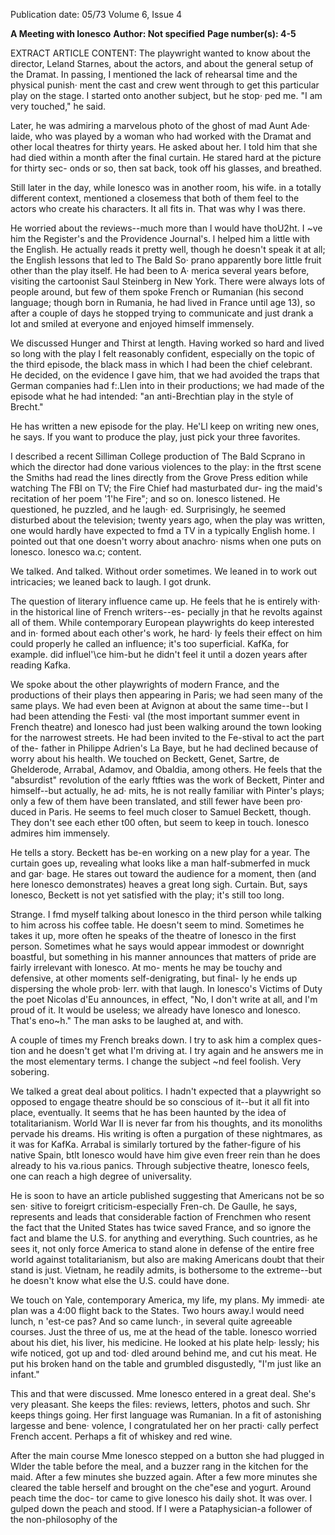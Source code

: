 Publication date: 05/73
Volume 6, Issue 4

**A Meeting with Ionesco**
**Author: Not specified**
**Page number(s): 4-5**

EXTRACT ARTICLE CONTENT:
The playwright wanted to know about 
the director, Leland Starnes, about the 
actors, and about the general setup of the 
Dramat. In passing, I mentioned the lack 
of rehearsal time and the physical punish· 
ment the cast and crew went through to 
get this particular play on the stage. I 
started onto another subject, but he stop· 
ped me. 
"I am very touched," he said. 

Later, he was admiring a marvelous 
photo of the ghost of mad Aunt Ade· 
laide, who was played by a woman who 
had worked with the Dramat and other 
local theatres for thirty years. He asked 
about her. I told him that she had died 
within a month after the final curtain. He 
stared hard at the picture for thirty sec-
onds or so, then sat back, took off his 
glasses, and breathed. 

Still later in the day, while Ionesco 
was in another room, his wife. in a totally 
different context, mentioned a closemess 
that both of them feel to the actors who 
create his characters. It all fits in. That 
was why I was there. 

He worried about the reviews--much 
more than l would have thoU2ht. I ~ve 
him the Register's and the Providence 
Journal's. l helped him a little with the 
English. He actually reads it pretty well, 
though he doesn't speak it at all; the 
English lessons that led to The Bald So· 
prano apparently bore little fruit other 
than the play itself. He had been to A· 
merica several years before, visiting the 
cartoonist Saul Steinberg in New York. 
There were always lots of people around, 
but few of them spoke French or 
Rumanian (his second language; though 
born in Rumania, he had lived in France 
until age 13), so after a couple of days he 
stopped trying to communicate and just 
drank a lot and smiled at everyone and 
enjoyed himself immensely. 

We discussed Hunger and Thirst at 
length. Having worked so hard and lived 
so long with the play I felt reasonably 
confident, especially on the topic of the 
third episode, the black mass in which I 
had been the chief celebrant. He decided, 
on the evidence I gave him, that we had 
avoided the traps that German companies 
had f:.Llen into in their productions; we 
had made of the episode what he had 
intended: "an anti-Brechtian play in the 
style of Brecht." 

He has written a new episode for the 
play. He'Ll keep on writing new ones, he 
says. If you want to produce the play, just 
pick your three favorites. 

I described a recent Silliman College 
production of The Bald Scprano in which 
the director had done various violences to 
the play: in the ftrst scene the Smiths had 
read the lines directly from the Grove 
Press edition while watching The FBI on 
TV; the Fire Chief had masturbated dur-
ing the maid's recitation of her poem 
'1'he Fire"; and so on. lonesco listened. 
He questioned, he puzzled, and he laugh· 
ed. Surprisingly, he seemed disturbed 
about the television; twenty years ago, 
when the play was written, one would 
hardly have expected to fmd a TV in a 
typically English home. l pointed out 
that one doesn't worry about anachro· 
nisms when one puts on lonesco. lonesco 
wa.c; content. 

We talked. And talked. Without order 
sometimes. We leaned in to work out 
intricacies; we leaned back to laugh. I got 
drunk. 

The question of literary influence 
came up. He feels that he is entirely with· 
in the historical line of French writers--es-
pecially jn that he revolts against all of 
them. While contemporary European 
playwrights do keep interested and in· 
formed about each other's work, he hard· 
ly feels their effect on him could properly 
he called an influence; it's too superficial. 
KafKa, for example. did influel'\ce 
him-but he didn't feel it until a dozen 
years after reading Kafka. 

We spoke about the other playwrights 
of modern France, and the productions 
of their plays then appearing in Paris; we 
had seen many of the same plays. We had 
even been at Avignon at about the same 
time--but I had been attending the Festi· 
val (the most important summer event in 
French theatre) and Ionesco had just 
been walking around the town looking 
for the narrowest streets. He had been 
invited to the Fe-stival to act the part of 
the- father in Philippe Adrien's La Baye, 
but he had declined because of worry 
about his health. We touched on Beckett, 
Genet, Sartre, de Ghelderode, Arrabal, 
Adamov, and Obaldia, among others. He 
feels that the "absurdist" revolution of 
the early ftfties was the work of Beckett, 
Pinter and himself--but actually, he ad· 
mits, he is not really familiar with Pinter's 
plays; only a few of them have been 
translated, and still fewer have been pro· 
duced in Paris. He seems to feel much 
closer to Samuel Beckett, though. They 
don't see each ether t00 often, but seem 
to keep in touch. Ionesco admires him 
immensely. 

He tells a story. Beckett has be-en 
working on a new play for a year. The 
curtain goes up, revealing what looks like 
a man half-submerfed in muck and gar· 
bage. He stares out toward the audience 
for a moment, then (and here lonesco 
demonstrates) heaves a great long sigh. 
Curtain. But, says Ionesco, Beckett is not 
yet satisfied with the play; it's still too 
long. 

Strange. I fmd myself talking about 
Ionesco in the third person while talking 
to him across his coffee table. He doesn't 
seem to mind. Sometimes he takes it up, 
more often he speaks of the theatre of 
Ionesco in the first person. Sometimes 
what he says would appear immodest or 
downright boastful, but something in his 
manner announces that matters of pride 
are fairly irrelevant with lonesco. At mo-
ments he may be touchy and defensive, at 
other moments self-denigrating, but final-
ly he ends up dispersing the whole prob· 
lerr. with that laugh. In lonesco's Victims 
of Duty the poet Nicolas d'Eu announces, 
in effect, "No, I don't write at all, and 
I'm proud of it. It would be useless; we 
already have lonesco and lonesco. That's 
eno~h." The man asks to be laughed at, 
and with. 

A couple of times my French breaks 
down. I try to ask him a complex ques-
tion and he doesn't get what I'm driving 
at. I try again and he answers me in the 
most elementary terms. I change the 
subject ~nd feel foolish. Very sobering. 

We talked a great deal about politics. I 
hadn't expected that a playwright so 
opposed to engage theatre should be so 
conscious of it--but it all fit into place, 
eventually. It seems that he has been 
haunted by the idea of totalitarianism. 
World War II is never far from his 
thoughts, and its monoliths pervade his 
dreams. His writing is often a purgation 
of these nightmares, as it was for KafKa. 
Arrabal is similarly tortured by the 
father-figure of his native Spain, btlt 
Ionesco would have him give even freer 
rein than he does already to his va.rious 
panics. Through subjective theatre, 
lonesco feels, one can reach a high degree 
of universality. 

He is soon to have an article published 
suggesting that Americans not be so sen· 
sitive to foreigrt criticism-especially 
Fren-ch. De Gaulle, he says, represents 
and leads that considerable faction of 
Frenchmen who resent the fact that the 
United States has twice saved France, and 
so ignore the fact and blame the U.S. for 
anything and everything. Such countries, 
as he sees it, not only force America to 
stand alone in defense of the entire free 
world against totalitarianism, but also are 
making Americans doubt that their stand 
is just. Vietnam, he readily admits, is 
bothersome to the extreme--but he 
doesn't know what else the U.S. could 
have done. 

We touch on Yale, contemporary 
America, my life, my plans. My immedi· 
ate plan was a 4:00 flight back to the 
States. Two hours away.l would need 
lunch, n 'est-ce pas? And so came lunch·, 
in several quite agreeable courses. Just the 
three of us, me at the head of the table. 
Ionesco worried about his diet, his liver, 
his medicine. He looked at his plate help· 
lessly; his wife noticed, got up and tod· 
dled around behind me, and cut his meat. 
He put his broken hand on the table and 
grumbled disgustedly, "I'm just like an 
infant." 

This and that were discussed. Mme 
Ionesco entered in a great deal. She's very 
pleasant. She keeps the files: reviews, 
letters, photos and such. Shr keeps things 
going. Her first language was Rumanian. 
In a fit of astonishing largesse and bene· 
volence, I congratulated her on her practi· 
cally perfect French accent. Perhaps a fit 
of whiskey and red wine. 

After the main course Mme lonesco 
stepped on a button she had plugged in 
Wlder the table before the meal, and a 
buzzer rang in the kitchen for the maid. 
After a few minutes she buzzed again. 
After a few more minutes she cleared the 
table herself and brought on the che"ese 
and yogurt. Around peach time the doc-
tor came to give lonesco his daily shot. 
It was over. I gulped down the peach 
and stood. lf I were a Pataphysician-a 
follower of the non-philosophy of the